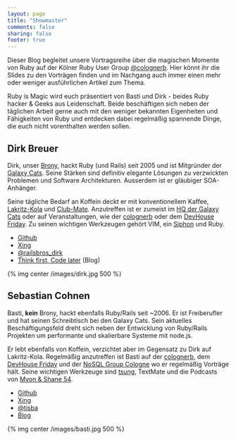 ```yaml
---
layout: page
title: "Showmaster"
comments: false
sharing: false
footer: true
---
```


Dieser Blog begleitet unsere Vortragsreihe über die magischen Momente von Ruby auf der Kölner Ruby User Group [@colognerb](https://twitter.com/colognerb). Hier könnt ihr die Slides zu den Vorträgen finden und im Nachgang auch immer einen mehr oder weniger ausführlichen Artikel zum Thema.

Ruby is Magic wird euch präsentiert von Basti und Dirk - beides Ruby hacker & Geeks aus Leidenschaft. Beide beschäftigen sich neben der täglichen Arbeit gerne auch mit den weniger bekannten Eigenheiten und Fähigkeiten von Ruby und entdecken dabei regelmäßig spannende Dinge, die euch nicht vorenthalten werden sollen.

## Dirk Breuer

Dirk, unser [Brony](http://en.wikipedia.org/wiki/My_Little_Pony:_Friendship_Is_Magic#Internet_following), hackt Ruby (und Rails) seit 2005 und ist Mitgründer der [Galaxy Cats](http://galaxycats.com). Seine Stärken sind definitiv elegante Lösungen zu verzwickten Problemen und Software Architekturen. Ausserdem ist er gläubiger SOA-Anhänger.

Seine tägliche Bedarf an Koffein deckt er mit konventionellem Kaffee, [Lakritz-Kola](http://www.hermann-kola.de/content/kola.php?Sprache=de&wert=Hausmarke-Lakritz) und [Club-Mate](http://de.wikipedia.org/wiki/Club-Mate). Anzutreffen ist er zumeist im [HQ der Galaxy Cats](http://g.co/maps/u8ede) oder auf Veranstaltungen, wie der [colognerb](http://colognerb.de) oder dem [DevHouse Friday](http://devhousefriday.org/). Zu seinen wichtigen Werkzeugen gehört VIM, ein [Siphon](http://coffeegeek.com/guides/siphoncoffee) und Ruby.

* [Github](https://github.com/railsbros-dirk)
* [Xing](https://xing.com/profile/Dirk_Breuer2)
* [@railsbros_dirk](https://twitter.com/railsbros_dirk)
* [Think first, Code later](http://railsbros.de/) (Blog)

{% img center /images/dirk.jpg 500 %}


## Sebastian Cohnen

Basti, **kein** Brony, hackt ebenfalls Ruby/Rails seit ~2006. Er ist Freiberufler und hat seinen Schreibtisch bei den Galaxy Cats. Sein aktuelles Beschäftigungsfeld dreht sich neben der Entwicklung von Ruby/Rails Projekten um performante und skalierbare Systeme mit node.js.

Er lebt ebenfalls von Koffein, verzichtet aber im Gegensatz zu Dirk auf Lakritz-Kola. Regelmäßig anzutreffen ist Basti auf der [colognerb](http://colognerb.de), dem [DevHouse Friday](http://devhousefriday.org/) und der [NoSQL Group Cologne](http://www.nosql-cologne.org/) wo er regelmäßig Vorträge hält. Seine wichtigen Werkzeuge sind [tsung](http://tsung.erlang-projects.org/), TextMate und die Podcasts von [Myon & Shane 54](http://www.myonandshane54.com/radio.php).

* [Github](https://github.com/tisba)
* [Xing](https://xing.com/profile/Sebastian_Cohnen2)
* [@tisba](https://twitter.com/tisba)
* [Blog](http://tisba.de/)

{% img center /images/basti.jpg 500 %}